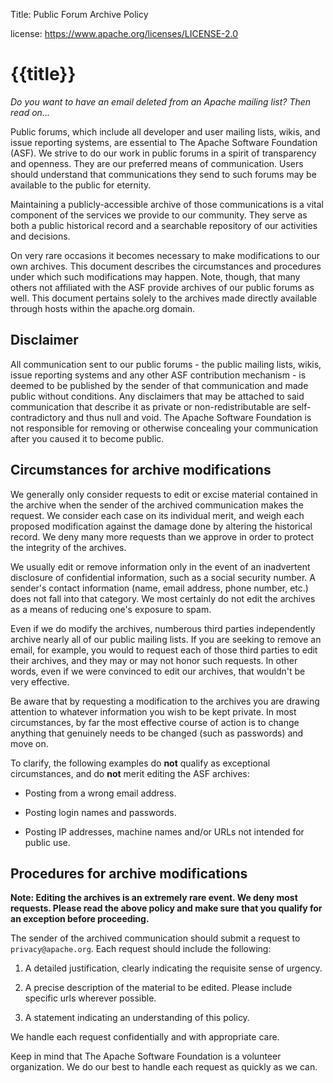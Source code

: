 Title: Public Forum Archive Policy

license: https://www.apache.org/licenses/LICENSE-2.0

# {{title}}

*Do you want to have an email deleted from an Apache mailing list? Then read on...* 

Public forums, which include all developer and user mailing lists, wikis,
and issue reporting systems, are essential to The Apache Software
Foundation (ASF). We strive to do our work in public forums in a spirit of
transparency and openness. They are our preferred means of communication.
Users should understand that communications they send to such forums may be
available to the public for eternity.

Maintaining a publicly-accessible archive of those communications is a
vital component of the services we provide to our community. They serve as
both a public historical record and a searchable repository of our
activities and decisions.

On very rare occasions it becomes necessary to make modifications to our own
archives. This document describes the circumstances and procedures under
which such modifications may happen. Note, though, that many others not affiliated with the ASF provide archives of
our public forums as well. This document pertains solely to the archives
made directly available through hosts within the apache.org domain.

## Disclaimer 

All communication sent to our public forums - the public mailing lists,
wikis, issue reporting systems and any other ASF contribution mechanism -
is deemed to be published by the sender of that communication and made
public without conditions. Any disclaimers that may be attached to said
communication that describe it as private or non-redistributable are
self-contradictory and thus null and void. The Apache Software Foundation
is not responsible for removing or otherwise concealing your communication
after you caused it to become public.

## Circumstances for archive modifications

We generally only consider requests to edit or excise material contained in the archive when the sender of the archived communication makes the request. We consider each case on its individual merit, and weigh each proposed modification against the damage done by altering the historical record. We deny many more requests than we approve in order to
protect the integrity of the archives.

We usually edit or remove information only in the event of an inadvertent disclosure of confidential information, such as a social security number. A sender's contact information (name, email address, phone number, etc.) does not fall into that category. We most certainly do not edit the archives as a means of reducing one's exposure to spam.

Even if we do modify the archives, numberous third parties independently archive nearly all of our public mailing lists. If you are seeking to remove an email, for example, you would to request each of those third parties to edit their archives, and they may or may not honor such requests. In other words, even if we were convinced to edit our
archives, that wouldn't be very effective.

Be aware that by requesting a modification to the archives you are drawing attention to whatever information you wish to be kept private. In most circumstances,
by far the most effective course of action is to change anything that genuinely needs to be changed (such as passwords) and move on.

To clarify, the following examples do **not** qualify as exceptional circumstances, and do **not** merit editing the ASF archives:

- Posting from a wrong email address.

- Posting login names and passwords.

- Posting IP addresses, machine names and/or URLs not intended for public use.
 
## Procedures for archive modifications

**Note: Editing the archives is an extremely rare event. We deny most requests. Please read the above policy and make sure that you qualify for an
exception before proceeding.**

The sender of the archived communication should submit a request to
`privacy@apache.org`. Each request should include the following:

1. A detailed justification, clearly indicating the requisite sense of urgency.

1. A precise description of the material to be edited. Please include specific urls wherever possible.

1. A statement indicating an understanding of this policy.

We handle each request confidentially and with appropriate care.

Keep in mind that The Apache Software Foundation is a volunteer organization. We do our best to handle each request as quickly as we can.
